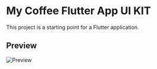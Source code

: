 # My Coffee Flutter App UI KIT

This project is a starting point for a Flutter application.

## Preview
![Preview](assets/images/preview/preview01.jpg)
